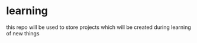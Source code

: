 # learning
this repo will be used to store projects which will be created during learning of new things
